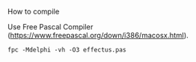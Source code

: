 How to compile

Use Free Pascal Compiler (https://www.freepascal.org/down/i386/macosx.html).

```
fpc -Mdelphi -vh -O3 effectus.pas
```